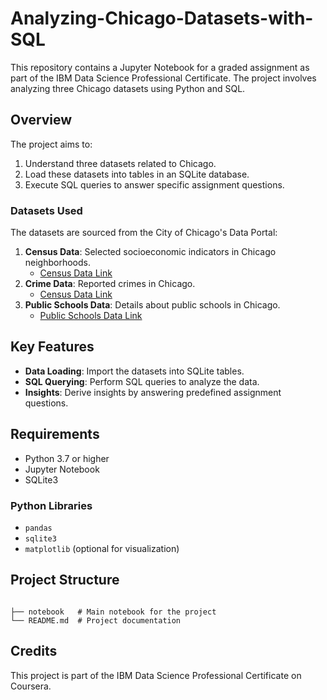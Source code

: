 # Analyzing-Chicago-Datasets-with-SQL


This repository contains a Jupyter Notebook for a graded assignment as part of the IBM Data Science Professional Certificate. The project involves analyzing three Chicago datasets using Python and SQL.

## Overview

The project aims to:

1. Understand three datasets related to Chicago.
2. Load these datasets into tables in an SQLite database.
3. Execute SQL queries to answer specific assignment questions.

### Datasets Used

The datasets are sourced from the City of Chicago's Data Portal:

1. **Census Data**: Selected socioeconomic indicators in Chicago neighborhoods.
   - <a href="https://data.cityofchicago.org/Health-Human-Services/Census-Data-Selected-socioeconomic-indicators-in-C/kn9c-c2s2" target="_blank">Census Data Link</a>
2. **Crime Data**: Reported crimes in Chicago.
   - <a href="https://data.cityofchicago.org/Public-Safety/Crimes-2001-to-Present/ijzp-q8t2" target="_blank">Census Data Link</a>
3. **Public Schools Data**: Details about public schools in Chicago.
   - <a href="https://data.cityofchicago.org/Education/Chicago-Public-Schools-School-Profile-Information/kn9c-c2s2" target="_blank">Public Schools Data Link</a>

## Key Features

- **Data Loading**: Import the datasets into SQLite tables.
- **SQL Querying**: Perform SQL queries to analyze the data.
- **Insights**: Derive insights by answering predefined assignment questions.

## Requirements

- Python 3.7 or higher
- Jupyter Notebook
- SQLite3

### Python Libraries

- `pandas`
- `sqlite3`
- `matplotlib` (optional for visualization)

## Project Structure

```

├── notebook   # Main notebook for the project
└── README.md  # Project documentation
```

## Credits

This project is part of the IBM Data Science Professional Certificate on Coursera.

